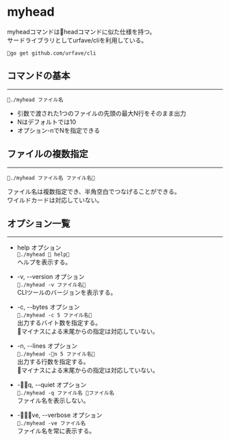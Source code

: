 # myhead
myheadコマンドはheadコマンドに似た仕様を持つ。  
サードライブラリとしてurfave/cliを利用している。  

`go get github.com/urfave/cli`

## コマンドの基本
***
`./myhead ファイル名`
- 引数で渡された1つのファイルの先頭の最大N​行をそのまま出力
- N​はデフォルトでは10
- オプション-n​でN​を指定できる

## ファイルの複数指定
***
`./myhead ファイル名 ファイル名`

ファイル名は複数指定でき、半角空白でつなげることができる。  
ワイルドカードは対応していない。

## オプション一覧
***
- help オプション  
`./myhead  help`  
ヘルプを表示する。

- -v, --version オプション  
`./myhead -v ファイル名`  
CLIツールのバージョンを表示する。

- -c, --bytes オプション  
`./myhead -c 5 ファイル名`  
出力するバイト数を指定する。  
マイナスによる末尾からの指定は対応していない。

- -n, --lines オプション  
`./myhead -n 5 ファイル名`  
出力する行数を指定する。  
マイナスによる末尾からの指定は対応していない。

- -q, --quiet オプション  
`./myhead -q ファイル名 ファイル名`  
ファイル名を表示しない。

- -ve, --verbose オプション  
`./myhead -ve ファイル名`  
ファイル名を常に表示する。